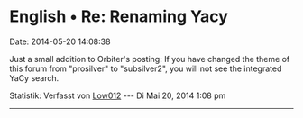 English • Re: Renaming Yacy
===========================

Date: 2014-05-20 14:08:38

Just a small addition to Orbiter\'s posting: If you have changed the
theme of this forum from \"prosilver\" to \"subsilver2\", you will not
see the integrated YaCy search.

Statistik: Verfasst von
[Low012](http://forum.yacy-websuche.de/memberlist.php?mode=viewprofile&u=62)
--- Di Mai 20, 2014 1:08 pm

------------------------------------------------------------------------
